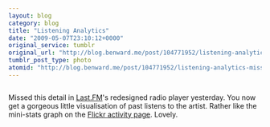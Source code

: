 ```yaml
---
layout: blog
category: blog
title: "Listening Analytics"
date: "2009-05-07T23:10:12+0000"
original_service: tumblr
original_url: "http://blog.benward.me/post/104771952/listening-analytics-missed-this-detail-in"
tumblr_post_type: photo
atomid: "http://blog.benward.me/post/104771952/listening-analytics-missed-this-detail-in"
---
```

<figure class="photo">
  <img src="http://benward.me/res/tumblr/media/104771952/0.png" alt="">
</figure>

Missed this detail in [Last.FM](http://last.fm)'s redesigned radio player yesterday. You now get a gorgeous little visualisation of past listens to the artist. Rather like the mini-stats graph on the [Flickr activity page](http://flickr.com/activity/). Lovely.